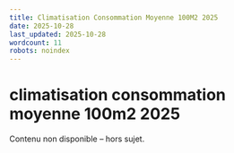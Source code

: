 ```yaml
---
title: Climatisation Consommation Moyenne 100M2 2025
date: 2025-10-28
last_updated: 2025-10-28
wordcount: 11
robots: noindex
---
```


# climatisation consommation moyenne 100m2 2025

Contenu non disponible – hors sujet.